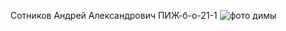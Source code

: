 Сотников Андрей Александрович
ПИЖ-б-о-21-1
![фото димы](https://upload.wikimedia.org/wikipedia/commons/thumb/4/4e/Monroecirca1953.jpg/220px-Monroecirca1953.jpg)